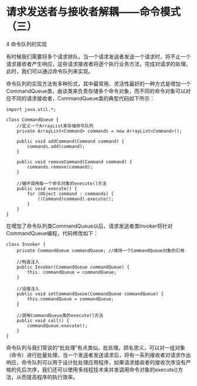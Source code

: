 # 请求发送者与接收者解耦——命令模式（三）

4 命令队列的实现

有时候我们需要将多个请求排队，当一个请求发送者发送一个请求时，将不止一个请求接收者产生响应，这些请求接收者将逐个执行业务方法，完成对请求的处理。此时，我们可以通过命令队列来实现。

命令队列的实现方法有多种形式，其中最常用、灵活性最好的一种方式是增加一个CommandQueue类，由该类来负责存储多个命令对象，而不同的命令对象可以对应不同的请求接收者，CommandQueue类的典型代码如下所示：

```
import java.util.*;  
  
class CommandQueue {  
    //定义一个ArrayList来存储命令队列  
    private ArrayList<Command> commands = new ArrayList<Command>();  
      
    public void addCommand(Command command) {  
        commands.add(command);  
    }  
      
    public void removeCommand(Command command) {  
        commands.remove(command);  
    }  
      
    //循环调用每一个命令对象的execute()方法  
    public void execute() {  
        for (Object command : commands) {  
            ((Command)command).execute();  
        }  
    }  
}  
```

在增加了命令队列类CommandQueue以后，请求发送者类Invoker将针对CommandQueue编程，代码修改如下：

```
class Invoker {  
    private CommandQueue commandQueue; //维持一个CommandQueue对象的引用  
      
    //构造注入  
    public Invoker(CommandQueue commandQueue) {  
        this. commandQueue = commandQueue;  
    }  
      
    //设值注入  
    public void setCommandQueue(CommandQueue commandQueue) {  
        this.commandQueue = commandQueue;  
    }  
      
    //调用CommandQueue类的execute()方法  
    public void call() {  
        commandQueue.execute();  
    }  
}  
```

命令队列与我们常说的“批处理”有点类似。批处理，顾名思义，可以对一组对象（命令）进行批量处理，当一个发送者发送请求后，将有一系列接收者对请求作出响应，命令队列可以用于设计批处理应用程序，如果请求接收者的接收次序没有严格的先后次序，我们还可以使用多线程技术来并发调用命令对象的execute()方法，从而提高程序的执行效率。
